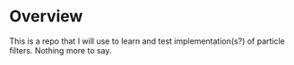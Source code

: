 # Overview

This is a repo that I will use to learn and test implementation(s?) of particle filters. Nothing more to say.

